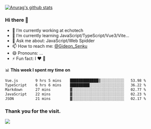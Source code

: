[![Anurag's github stats](https://github-readme-stats.vercel.app/api?username=gideonsenku)](https://github.com/anuraghazra/github-readme-stats)
### Hi there 👋
- 🔭 I’m currently working at echotech
- 🌱 I’m currently learning JavaScript/TypeScript/Vue3/Vite...
- 💬 Ask me about: JavaScript/Web Spidder 
- 📫 How to reach me: [@Gideon_Senku](https://t.me/Gideon_Senku)
- 😄 Pronouns: ...
- ⚡ Fun fact: I ❤️ 🎵

📊 **This week I spent my time on**
<!--START_SECTION:waka-->

```txt
Vue.js        9 hrs 5 mins    █████████████▒░░░░░░░░░░░   53.98 %
TypeScript    6 hrs 6 mins    █████████░░░░░░░░░░░░░░░░   36.22 %
Markdown      27 mins         ▓░░░░░░░░░░░░░░░░░░░░░░░░   02.77 %
JavaScript    22 mins         ▓░░░░░░░░░░░░░░░░░░░░░░░░   02.23 %
JSON          21 mins         ▓░░░░░░░░░░░░░░░░░░░░░░░░   02.17 %
```

<!--END_SECTION:waka-->


### Thank you for the visit.
![](http://profile-counter.glitch.me/gideonsenku/count.svg)
<!--
**GideonSenku/GideonSenku** is a ✨ _special_ ✨ repository because its `README.md` (this file) appears on your GitHub profile.

Here are some ideas to get you started:

- 🔭 I’m currently working on ...
- 🌱 I’m currently learning ...
- 👯 I’m looking to collaborate on ...
- 🤔 I’m looking for help with ...
- 💬 Ask me about ...
- 📫 How to reach me: ...
- 😄 Pronouns: ...
- ⚡ Fun fact: ...
-->
